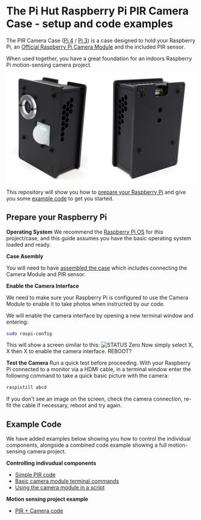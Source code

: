# The Pi Hut Raspberry Pi PIR Camera Case - setup and code examples

The PIR Camera Case ([Pi 4](https://thepihut.com) / [Pi 3](https://thepihut.com)) is a case designed to hold your Raspberry Pi, an [Official Raspberry Pi Camera Module](https://thepihut.com/products/raspberry-pi-camera-module) and the included PIR sensor.

When used together, you have a great foundation for an indoors Raspberry Pi motion-sensing camera project.

![PIR Camera Case](/Images/PIR-Camera-Case-2.jpg)

This repository will show you how to [prepare your Raspberry Pi](https://github.com/ThePiHut/Raspberry-Pi-PIR-Camera-Case#prepare-your-raspberry-pi) and give you some [example code](https://github.com/ThePiHut/Raspberry-Pi-PIR-Camera-Case#example-code) to get you started.
## Prepare your Raspberry Pi

**Operating System**
We recommend the [Raspberry Pi OS](https://www.raspberrypi.org/downloads/) for this project/case, and this guide assumes you have the basic operating system loaded and ready.

**Case Asembly**

You will need to have [assembled the case](#) which includes connecting the Camera Module and PIR sensor.

**Enable the Camera Interface**

We need to make sure your Raspberry Pi is configured to use the Camera Module to enable it to take photos when instructed by our code.

We will enable the camera interface by opening a new terminal window and entering:
```bash
sudo raspi-config
```
This will show a screen similar to this:
![STATUS Zero](images/status-zero.jpg)
Now simply select X, X then X to enable the camera interface.
REBOOT?

**Test the Camera**
Run a quick test before proceeding. With your Raspberry Pi connected to a monitor via a HDMI cable, in a terminal window enter the following command to take a quick basic picture with the camera:
```bash
raspistill abcd
```
If you don't see an image on the screen, check the camera connection, re-fit the cable if necessary, reboot and try again.
## Example Code
We have added examples below showing you how to control the individual components, alongside a combined code example showing a full motion-sensing camera project.

**Controlling indivudual components**
- [Simple PIR code](tutorials/status-zero/README.md)
- [Basic camera module terminal commands](tutorials/status-board/README.md)
- [Using the camera module in a script](tutorials/status-board/README.md)

**Motion sensing project example**
- [PIR + Camera code](tutorials/status-zero/README.md)
